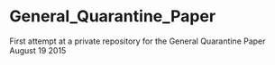# General_Quarantine_Paper

First attempt at a private repository for the General Quarantine Paper
August 19 2015
